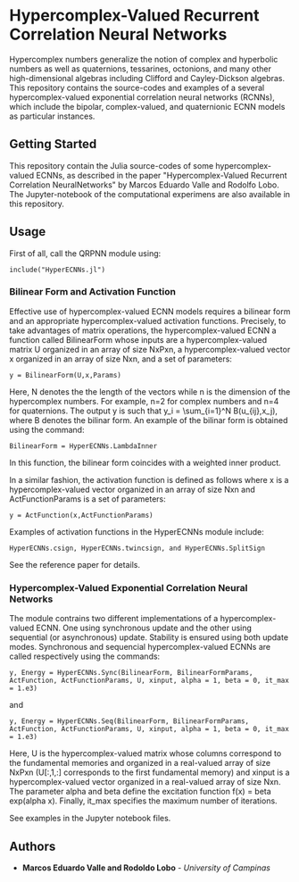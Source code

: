 # Hypercomplex-Valued Recurrent Correlation Neural Networks

Hypercomplex numbers generalize the notion of complex and hyperbolic numbers as well as quaternions, tessarines, octonions, and many other high-dimensional algebras including Clifford and Cayley-Dickson algebras. This repository contains the source-codes and examples of a several hypercomplex-valued exponential correlation neural networks (RCNNs), which include the bipolar, complex-valued, and quaternionic ECNN models as particular instances.

## Getting Started

This repository contain the Julia source-codes of some hypercomplex-valued ECNNs, as described in the paper "Hypercomplex-Valued Recurrent Correlation NeuralNetworks" by Marcos Eduardo Valle and Rodolfo Lobo. The Jupyter-notebook of the computational experimens are also available in this repository.

## Usage

First of all, call the QRPNN module using:

```
include("HyperECNNs.jl")
```

### Bilinear Form and Activation Function

Effective use of hypercomplex-valued ECNN models requires a bilinear form and an appropriate hypercomplex-valued activation functions. Precisely, to take advantages of matrix operations, the hypercomplex-valued ECNN a function called BilinearForm whose inputs are a hypercomplex-valued matrix U organized in an array of size NxPxn, a hypercomplex-valued vector x organized in an array of size Nxn, and a set of parameters:
```
y = BilinearForm(U,x,Params)
```
Here, N denotes the the length of the vectors while n is the dimension of the hypercomplex numbers. For example, n=2 for complex numbers and n=4 for quaternions. The output y is such that y_i = \sum_{i=1}^N B(u_{ij},x_j), where B denotes the bilinar form. An example of the bilinar form is obtained using the command:
```
BilinearForm = HyperECNNs.LambdaInner
```
In this function, the bilinear form coincides with a weighted inner product.

In a similar fashion, the activation function is defined as follows where x is a hypercomplex-valued vector organized in an array of size Nxn and ActFunctionParams is a set of parameters:
```
y = ActFunction(x,ActFunctionParams)
```
Examples of activation functions in the HyperECNNs module include:
```
HyperECNNs.csign, HyperECNNs.twincsign, and HyperECNNs.SplitSign
```
See the reference paper for details.

### Hypercomplex-Valued Exponential Correlation Neural Networks

The module contrains two different implementations of a hypercomplex-valued ECNN. One using synchronous update and the other using sequential (or asynchronous) update. Stability is ensured using both update modes. Synchronous and sequencial hypercomplex-valued ECNNs are called respectively using the commands:
```
y, Energy = HyperECNNs.Sync(BilinearForm, BilinearFormParams, ActFunction, ActFunctionParams, U, xinput, alpha = 1, beta = 0, it_max = 1.e3)
```
and
```
y, Energy = HyperECNNs.Seq(BilinearForm, BilinearFormParams, ActFunction, ActFunctionParams, U, xinput, alpha = 1, beta = 0, it_max = 1.e3)
```
Here, U is the hypercomplex-valued matrix whose columns correspond to the fundamental memories and organized in a real-valued array of size NxPxn (U[:,1,:] corresponds to the first fundamental memory) and xinput is a hypercomplex-valued vector organized in a real-valued array of size Nxn. The parameter alpha and beta define the excitation function f(x) = beta exp(alpha x). Finally, it_max specifies the maximum number of iterations.

See examples in the Jupyter notebook files.

## Authors
* **Marcos Eduardo Valle and Rodoldo Lobo** - *University of Campinas*
